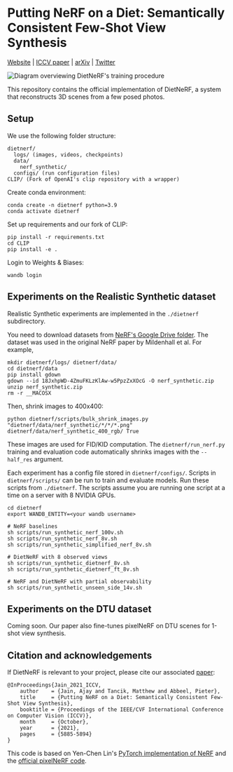 # Putting NeRF on a Diet: Semantically Consistent Few-Shot View Synthesis
[Website](https://ajayj.com/dietnerf)  |  [ICCV paper](https://openaccess.thecvf.com/content/ICCV2021/html/Jain_Putting_NeRF_on_a_Diet_Semantically_Consistent_Few-Shot_View_Synthesis_ICCV_2021_paper.html)  |  [arXiv](https://arxiv.org/abs/2104.00677)  | [Twitter](https://twitter.com/ajayj_/status/1379475290154356738)

![Diagram overviewing DietNeRF's training procedure](https://d33wubrfki0l68.cloudfront.net/360965d431284b958d86082f9b49d53a0356b632/85d1a/dietnerf/assets/img/dietnerf_method_anim_50p.gif)

This repository contains the official implementation of DietNeRF, a system that reconstructs 3D scenes from a few posed photos.

## Setup

We use the following folder structure:
```
dietnerf/
  logs/ (images, videos, checkpoints)
  data/
    nerf_synthetic/
  configs/ (run configuration files)
CLIP/ (Fork of OpenAI's clip repository with a wrapper)
```

Create conda environment:
```
conda create -n dietnerf python=3.9
conda activate dietnerf
```

Set up requirements and our fork of CLIP:
```
pip install -r requirements.txt
cd CLIP
pip install -e .
```

Login to Weights & Biases:
```
wandb login
```

## Experiments on the Realistic Synthetic dataset
Realistic Synthetic experiments are implemented in the `./dietnerf` subdirectory.

You need to download datasets
from [NeRF's Google Drive folder](https://drive.google.com/drive/folders/128yBriW1IG_3NJ5Rp7APSTZsJqdJdfc1).
The dataset was used in the original NeRF paper by Mildenhall et al. For example,
```
mkdir dietnerf/logs/ dietnerf/data/
cd dietnerf/data
pip install gdown
gdown --id 18JxhpWD-4ZmuFKLzKlAw-w5PpzZxXOcG -O nerf_synthetic.zip
unzip nerf_synthetic.zip
rm -r __MACOSX
```

Then, shrink images to 400x400:
```
python dietnerf/scripts/bulk_shrink_images.py "dietnerf/data/nerf_synthetic/*/*/*.png" dietnerf/data/nerf_synthetic_400_rgb/ True
```
These images are used for FID/KID computation. The `dietnerf/run_nerf.py` training and evaluation code automatically shrinks images with the `--half_res` argument.

Each experiment has a config file stored in `dietnerf/configs/`. Scripts in `dietnerf/scripts/` can be run to train and evaluate models.
Run these scripts from `./dietnerf`.
The scripts assume you are running one script at a time on a server with 8 NVIDIA GPUs.
```
cd dietnerf
export WANDB_ENTITY=<your wandb username>

# NeRF baselines
sh scripts/run_synthetic_nerf_100v.sh
sh scripts/run_synthetic_nerf_8v.sh
sh scripts/run_synthetic_simplified_nerf_8v.sh

# DietNeRF with 8 observed views
sh scripts/run_synthetic_dietnerf_8v.sh
sh scripts/run_synthetic_dietnerf_ft_8v.sh

# NeRF and DietNeRF with partial observability
sh scripts/run_synthetic_unseen_side_14v.sh
```

## Experiments on the DTU dataset
Coming soon. Our paper also fine-tunes pixelNeRF on DTU scenes for 1-shot view synthesis.

## Citation and acknowledgements
If DietNeRF is relevant to your project, please cite our associated [paper](https://openaccess.thecvf.com/content/ICCV2021/html/Jain_Putting_NeRF_on_a_Diet_Semantically_Consistent_Few-Shot_View_Synthesis_ICCV_2021_paper.html):
```
@InProceedings{Jain_2021_ICCV,
    author    = {Jain, Ajay and Tancik, Matthew and Abbeel, Pieter},
    title     = {Putting NeRF on a Diet: Semantically Consistent Few-Shot View Synthesis},
    booktitle = {Proceedings of the IEEE/CVF International Conference on Computer Vision (ICCV)},
    month     = {October},
    year      = {2021},
    pages     = {5885-5894}
}
```
This code is based on Yen-Chen Lin's [PyTorch implementation of NeRF](https://github.com/yenchenlin/nerf-pytorch) and the [official pixelNeRF code](https://github.com/sxyu/pixel-nerf).

